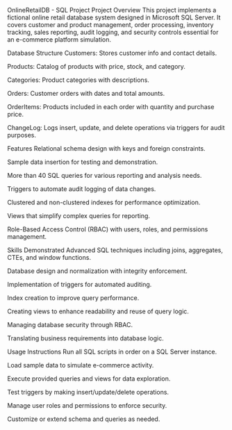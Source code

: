OnlineRetailDB - SQL Project
Project Overview
This project implements a fictional online retail database system designed in Microsoft SQL Server. It covers customer and product management, order processing, inventory tracking, sales reporting, audit logging, and security controls essential for an e-commerce platform simulation.

Database Structure
Customers: Stores customer info and contact details.

Products: Catalog of products with price, stock, and category.

Categories: Product categories with descriptions.

Orders: Customer orders with dates and total amounts.

OrderItems: Products included in each order with quantity and purchase price.

ChangeLog: Logs insert, update, and delete operations via triggers for audit purposes.

Features
Relational schema design with keys and foreign constraints.

Sample data insertion for testing and demonstration.

More than 40 SQL queries for various reporting and analysis needs.

Triggers to automate audit logging of data changes.

Clustered and non-clustered indexes for performance optimization.

Views that simplify complex queries for reporting.

Role-Based Access Control (RBAC) with users, roles, and permissions management.

Skills Demonstrated
Advanced SQL techniques including joins, aggregates, CTEs, and window functions.

Database design and normalization with integrity enforcement.

Implementation of triggers for automated auditing.

Index creation to improve query performance.

Creating views to enhance readability and reuse of query logic.

Managing database security through RBAC.

Translating business requirements into database logic.

Usage Instructions
Run all SQL scripts in order on a SQL Server instance.

Load sample data to simulate e-commerce activity.

Execute provided queries and views for data exploration.

Test triggers by making insert/update/delete operations.

Manage user roles and permissions to enforce security.

Customize or extend schema and queries as needed.
